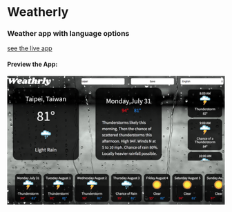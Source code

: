# Weatherly
### Weather app with language options

[see the live app](https://johnbinning.github.io/weatherly/)

#### Preview the App:

![Image](view.png)
